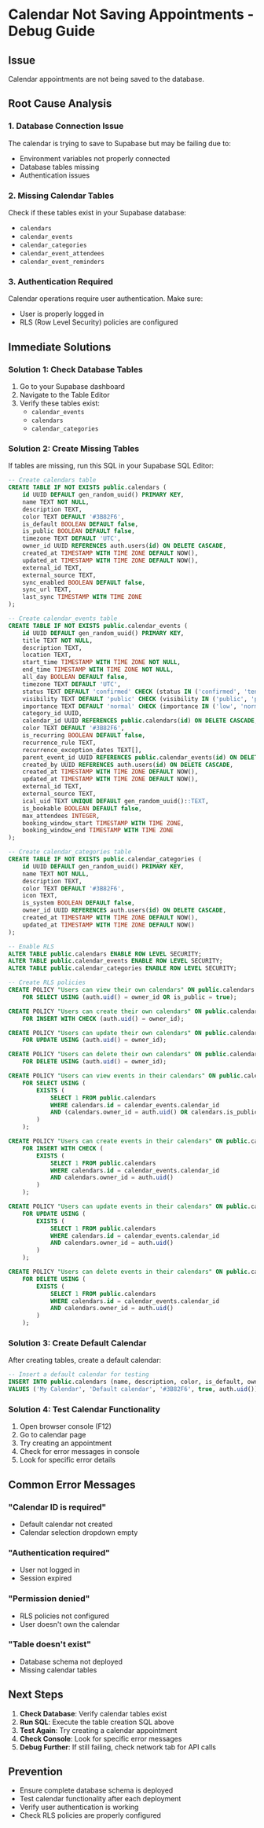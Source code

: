 # Calendar Not Saving Appointments - Debug Guide

## Issue
Calendar appointments are not being saved to the database.

## Root Cause Analysis

### 1. Database Connection Issue
The calendar is trying to save to Supabase but may be failing due to:
- Environment variables not properly connected
- Database tables missing
- Authentication issues

### 2. Missing Calendar Tables
Check if these tables exist in your Supabase database:
- `calendars`
- `calendar_events` 
- `calendar_categories`
- `calendar_event_attendees`
- `calendar_event_reminders`

### 3. Authentication Required
Calendar operations require user authentication. Make sure:
- User is properly logged in
- RLS (Row Level Security) policies are configured

## Immediate Solutions

### Solution 1: Check Database Tables
1. Go to your Supabase dashboard
2. Navigate to the Table Editor
3. Verify these tables exist:
   - `calendar_events`
   - `calendars`
   - `calendar_categories`

### Solution 2: Create Missing Tables
If tables are missing, run this SQL in your Supabase SQL Editor:

```sql
-- Create calendars table
CREATE TABLE IF NOT EXISTS public.calendars (
    id UUID DEFAULT gen_random_uuid() PRIMARY KEY,
    name TEXT NOT NULL,
    description TEXT,
    color TEXT DEFAULT '#3B82F6',
    is_default BOOLEAN DEFAULT false,
    is_public BOOLEAN DEFAULT false,
    timezone TEXT DEFAULT 'UTC',
    owner_id UUID REFERENCES auth.users(id) ON DELETE CASCADE,
    created_at TIMESTAMP WITH TIME ZONE DEFAULT NOW(),
    updated_at TIMESTAMP WITH TIME ZONE DEFAULT NOW(),
    external_id TEXT,
    external_source TEXT,
    sync_enabled BOOLEAN DEFAULT false,
    sync_url TEXT,
    last_sync TIMESTAMP WITH TIME ZONE
);

-- Create calendar_events table
CREATE TABLE IF NOT EXISTS public.calendar_events (
    id UUID DEFAULT gen_random_uuid() PRIMARY KEY,
    title TEXT NOT NULL,
    description TEXT,
    location TEXT,
    start_time TIMESTAMP WITH TIME ZONE NOT NULL,
    end_time TIMESTAMP WITH TIME ZONE NOT NULL,
    all_day BOOLEAN DEFAULT false,
    timezone TEXT DEFAULT 'UTC',
    status TEXT DEFAULT 'confirmed' CHECK (status IN ('confirmed', 'tentative', 'cancelled')),
    visibility TEXT DEFAULT 'public' CHECK (visibility IN ('public', 'private', 'confidential')),
    importance TEXT DEFAULT 'normal' CHECK (importance IN ('low', 'normal', 'high')),
    category_id UUID,
    calendar_id UUID REFERENCES public.calendars(id) ON DELETE CASCADE,
    color TEXT DEFAULT '#3B82F6',
    is_recurring BOOLEAN DEFAULT false,
    recurrence_rule TEXT,
    recurrence_exception_dates TEXT[],
    parent_event_id UUID REFERENCES public.calendar_events(id) ON DELETE CASCADE,
    created_by UUID REFERENCES auth.users(id) ON DELETE CASCADE,
    created_at TIMESTAMP WITH TIME ZONE DEFAULT NOW(),
    updated_at TIMESTAMP WITH TIME ZONE DEFAULT NOW(),
    external_id TEXT,
    external_source TEXT,
    ical_uid TEXT UNIQUE DEFAULT gen_random_uuid()::TEXT,
    is_bookable BOOLEAN DEFAULT false,
    max_attendees INTEGER,
    booking_window_start TIMESTAMP WITH TIME ZONE,
    booking_window_end TIMESTAMP WITH TIME ZONE
);

-- Create calendar_categories table
CREATE TABLE IF NOT EXISTS public.calendar_categories (
    id UUID DEFAULT gen_random_uuid() PRIMARY KEY,
    name TEXT NOT NULL,
    description TEXT,
    color TEXT DEFAULT '#3B82F6',
    icon TEXT,
    is_system BOOLEAN DEFAULT false,
    owner_id UUID REFERENCES auth.users(id) ON DELETE CASCADE,
    created_at TIMESTAMP WITH TIME ZONE DEFAULT NOW(),
    updated_at TIMESTAMP WITH TIME ZONE DEFAULT NOW()
);

-- Enable RLS
ALTER TABLE public.calendars ENABLE ROW LEVEL SECURITY;
ALTER TABLE public.calendar_events ENABLE ROW LEVEL SECURITY;
ALTER TABLE public.calendar_categories ENABLE ROW LEVEL SECURITY;

-- Create RLS policies
CREATE POLICY "Users can view their own calendars" ON public.calendars
    FOR SELECT USING (auth.uid() = owner_id OR is_public = true);

CREATE POLICY "Users can create their own calendars" ON public.calendars
    FOR INSERT WITH CHECK (auth.uid() = owner_id);

CREATE POLICY "Users can update their own calendars" ON public.calendars
    FOR UPDATE USING (auth.uid() = owner_id);

CREATE POLICY "Users can delete their own calendars" ON public.calendars
    FOR DELETE USING (auth.uid() = owner_id);

CREATE POLICY "Users can view events in their calendars" ON public.calendar_events
    FOR SELECT USING (
        EXISTS (
            SELECT 1 FROM public.calendars 
            WHERE calendars.id = calendar_events.calendar_id 
            AND (calendars.owner_id = auth.uid() OR calendars.is_public = true)
        )
    );

CREATE POLICY "Users can create events in their calendars" ON public.calendar_events
    FOR INSERT WITH CHECK (
        EXISTS (
            SELECT 1 FROM public.calendars 
            WHERE calendars.id = calendar_events.calendar_id 
            AND calendars.owner_id = auth.uid()
        )
    );

CREATE POLICY "Users can update events in their calendars" ON public.calendar_events
    FOR UPDATE USING (
        EXISTS (
            SELECT 1 FROM public.calendars 
            WHERE calendars.id = calendar_events.calendar_id 
            AND calendars.owner_id = auth.uid()
        )
    );

CREATE POLICY "Users can delete events in their calendars" ON public.calendar_events
    FOR DELETE USING (
        EXISTS (
            SELECT 1 FROM public.calendars 
            WHERE calendars.id = calendar_events.calendar_id 
            AND calendars.owner_id = auth.uid()
        )
    );
```

### Solution 3: Create Default Calendar
After creating tables, create a default calendar:

```sql
-- Insert a default calendar for testing
INSERT INTO public.calendars (name, description, color, is_default, owner_id)
VALUES ('My Calendar', 'Default calendar', '#3B82F6', true, auth.uid());
```

### Solution 4: Test Calendar Functionality
1. Open browser console (F12)
2. Go to calendar page
3. Try creating an appointment
4. Check for error messages in console
5. Look for specific error details

## Common Error Messages

### "Calendar ID is required"
- Default calendar not created
- Calendar selection dropdown empty

### "Authentication required"
- User not logged in
- Session expired

### "Permission denied"
- RLS policies not configured
- User doesn't own the calendar

### "Table doesn't exist"
- Database schema not deployed
- Missing calendar tables

## Next Steps

1. **Check Database**: Verify calendar tables exist
2. **Run SQL**: Execute the table creation SQL above
3. **Test Again**: Try creating a calendar appointment
4. **Check Console**: Look for specific error messages
5. **Debug Further**: If still failing, check network tab for API calls

## Prevention
- Ensure complete database schema is deployed
- Test calendar functionality after each deployment
- Verify user authentication is working
- Check RLS policies are properly configured
